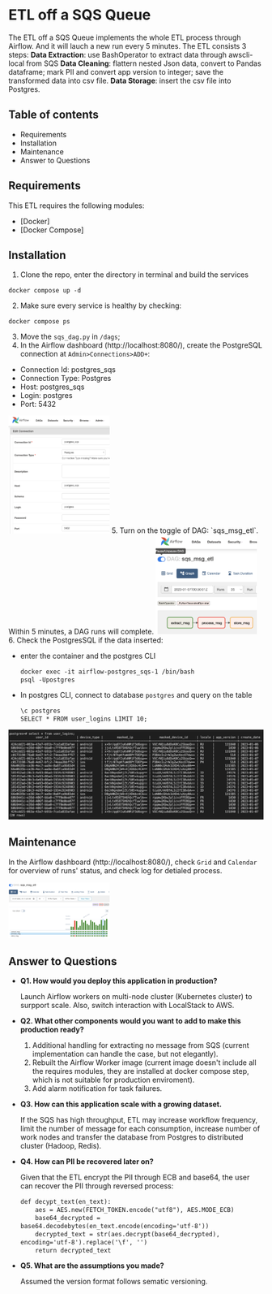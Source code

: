 # ETL off a SQS Queue
The ETL off a SQS Queue implements the whole ETL process through Airflow. And it will lauch a new run every 5 minutes.
The ETL consists 3 steps: 
**Data Extraction**: use BashOperator to extract data through awscli-local from SQS
**Data Cleaning**: flattern nested Json data, convert to Pandas dataframe; mark PII and convert app version to integer; save the transformed data into csv file.
**Data Storage**: insert the csv file into Postgres.


## Table of contents
- Requirements
- Installation
- Maintenance
- Answer to Questions
## Requirements
This ETL requires the following modules:
- [Docker]
- [Docker Compose]

## Installation
1. Clone the repo, enter the directory in terminal and build the services
```
docker compose up -d
```
2. Make sure every service is healthy by checking:
```
docker compose ps
```
3. Move the `sqs_dag.py` in `/dags`;
4. In the Airflow dashboard (http://localhost:8080/), create the PostgreSQL connection at `Admin>Connections>ADD+`: 
  - Connection Id: postgres_sqs
  - Connection Type: Postgres
  - Host: postgres_sqs
  - Login: postgres
  - Port: 5432  
  <img src="./CreateConnection.png" width="200">
5. Turn on the toggle of DAG: `sqs_msg_etl`. Within 5 minutes, a DAG runs will complete. 
   <img src="./TurnOnToggle.png" width="200">
6. Check the PostgresSQL if the data inserted:

  - enter the container and the postgres CLI
    ```
    docker exec -it airflow-postgres_sqs-1 /bin/bash
    psql -Upostgres
    ```
  - In postgres CLI, connect to database `postgres` and query on the table
    ```
    \c postgres
    SELECT * FROM user_logins LIMIT 10;
    ```
  ![DatabaseResult](./DatabaseResult.png)


## Maintenance
In the Airflow dashboard (http://localhost:8080/), check `Grid` and `Calendar` for overview of runs' status, and check log for detialed process.

<img src="./Grid.png" width="200">

## Answer to Questions
  - **Q1. How would you deploy this application in production?**
 
    Launch Airflow workers on multi-node cluster (Kubernetes cluster) to surpport scale. Also, switch interaction with LocalStack to AWS.

  - **Q2. What other components would you want to add to make this production ready?**
    1. Additional handling for extracting no message from SQS (current implementation can handle the case, but not elegantly).
    2. Rebuilt the Airflow Worker image (current image doesn't include all the requires modules, they are installed at docker compose step, which is not suitable for production enviroment).
    3. Add alarm notification for task failures.

  - **Q3. How can this application scale with a growing dataset.**
 
    If the SQS has high throughput, ETL may increase workflow frequency, limit the number of message for each consumption, increase number of work nodes and transfer the database from Postgres to distributed cluster (Hadoop, Redis).

  - **Q4. How can PII be recovered later on?**
 
    Given that the ETL encrypt the PII through ECB and base64, the user can recover the PII through reversed process:
    ```
    def decypt_text(en_text):
        aes = AES.new(FETCH_TOKEN.encode("utf8"), AES.MODE_ECB)
        base64_decrypted = base64.decodebytes(en_text.encode(encoding='utf-8'))
        decrypted_text = str(aes.decrypt(base64_decrypted), encoding='utf-8').replace('\f', '')
        return decrypted_text
    ```
  - **Q5. What are the assumptions you made?**
  
    Assumed the version format follows sematic versioning.
